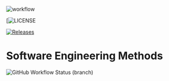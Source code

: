 
![workflow](https://github.com/Romeo-Browne/patch2/actions/workflows/main.yml/badge.svg)

[![LICENSE](https://img.shields.io/github/license/Romeo-Browne/patch2.svg?style=flat-square)

[![Releases](https://img.shields.io/github/release/Romeo-Browne/patch2/all.svg?style=flat-square)](https://github.com/Romeo-Browne/patch2/releases)

# Software Engineering Methods
![GitHub Workflow Status (branch)](https://img.shields.io/github/workflow/status/Romeo-Browne/patch2/.github/workflows/<branch>?style=flat-square)
